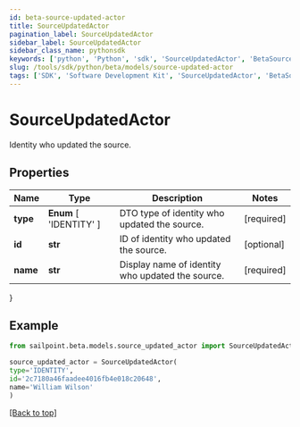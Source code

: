 ```yaml
---
id: beta-source-updated-actor
title: SourceUpdatedActor
pagination_label: SourceUpdatedActor
sidebar_label: SourceUpdatedActor
sidebar_class_name: pythonsdk
keywords: ['python', 'Python', 'sdk', 'SourceUpdatedActor', 'BetaSourceUpdatedActor'] 
slug: /tools/sdk/python/beta/models/source-updated-actor
tags: ['SDK', 'Software Development Kit', 'SourceUpdatedActor', 'BetaSourceUpdatedActor']
---
```


# SourceUpdatedActor

Identity who updated the source.

## Properties

Name | Type | Description | Notes
------------ | ------------- | ------------- | -------------
**type** |  **Enum** [  'IDENTITY' ] | DTO type of identity who updated the source. | [required]
**id** | **str** | ID of identity who updated the source. | [optional] 
**name** | **str** | Display name of identity who updated the source. | [required]
}

## Example

```python
from sailpoint.beta.models.source_updated_actor import SourceUpdatedActor

source_updated_actor = SourceUpdatedActor(
type='IDENTITY',
id='2c7180a46faadee4016fb4e018c20648',
name='William Wilson'
)

```
[[Back to top]](#) 

